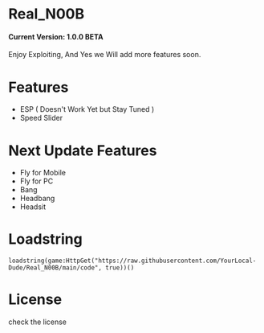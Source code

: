 # Real_N00B
#### Current Version: 1.0.0 BETA
Enjoy Exploiting, And Yes we Will add more features soon.
# Features
- ESP ( Doesn't Work Yet but Stay Tuned )
- Speed Slider
# Next Update Features
- Fly for Mobile
- Fly for PC
- Bang
- Headbang
- Headsit
# Loadstring
```
loadstring(game:HttpGet("https://raw.githubusercontent.com/YourLocal-Dude/Real_N00B/main/code", true))()
```
# License
check the license 
